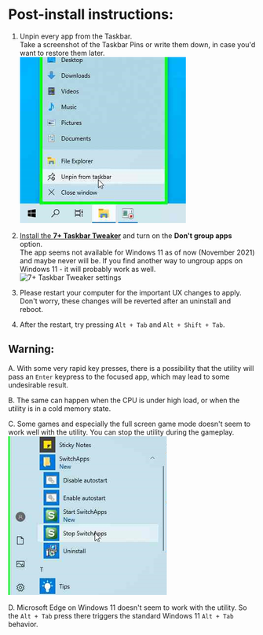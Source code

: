 # Post-install instructions:

1. Unpin every app from the Taskbar.  
Take a screenshot of the Taskbar Pins or write them down, in case you'd want to restore them later.  
![Unpin from the taskbar](/docs/_assets/01_Taskbar.png?raw=true "Unpin from the taskbar")

2. [Install the **7+ Taskbar Tweaker**](https://rammichael.com/7-taskbar-tweaker) and turn on the **Don't group apps** option.  
The app seems not available for Windows 11 as of now (November 2021) and maybe never will be. If you find another way to ungroup apps on Windows 11 - it will probably work as well.
![7+ Taskbar Tweaker settings](/../assets/readme/7tt.png?raw=true "7+ Taskbar Tweaker settings")

3. Please restart your computer for the important UX changes to apply.  
Don't worry, these changes will be reverted after an uninstall and reboot.

4. After the restart, try pressing `Alt + Tab` and `Alt + Shift + Tab`.

## Warning:

A. With some very rapid key presses, there is a possibility that the utility will pass an `Enter` keypress to the focused app, which may lead to some undesirable result.

B. The same can happen when the CPU is under high load, or when the utility is in a cold memory state.

C. Some games and especially the full screen game mode doesn't seem to work well with the utility. You can stop the utility during the gameplay.  
![Stop from the Start Menu](/docs/_assets/02_StartMenu.png?raw=true "Stop from the Start Menu")

D. Microsoft Edge on Windows 11 doesn't seem to work with the utility. So the `Alt + Tab` press there triggers the standard Windows 11 `Alt + Tab` behavior.
